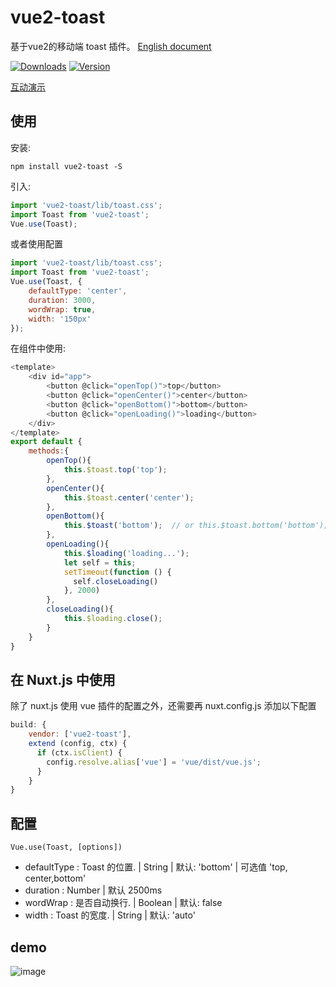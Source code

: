 # vue2-toast
基于vue2的移动端 toast 插件。 [English document](https://github.com/lin-xin/vue-toast/blob/master/README.md)

<p>
  <a href="https://www.npmjs.com/package/vue2-toast"><img src="https://img.shields.io/npm/dm/vue2-toast.svg" alt="Downloads"></a>
  <a href="https://www.npmjs.com/package/vue2-toast"><img src="https://img.shields.io/npm/v/vue2-toast.svg" alt="Version"></a>
  <br>
</p>

[互动演示](http://blog.gdfengshuo.com/example/vue2-toast/)

## 使用
安装:

```
npm install vue2-toast -S
```
引入:

```javascript
import 'vue2-toast/lib/toast.css';
import Toast from 'vue2-toast';
Vue.use(Toast);
```
或者使用配置

```javascript
import 'vue2-toast/lib/toast.css';
import Toast from 'vue2-toast';
Vue.use(Toast, {
    defaultType: 'center',
    duration: 3000,
    wordWrap: true,
    width: '150px'
});
```

在组件中使用:

```javascript
<template>
    <div id="app">
        <button @click="openTop()">top</button>
        <button @click="openCenter()">center</button>
        <button @click="openBottom()">bottom</button>
		<button @click="openLoading()">loading</button>
    </div>
</template>
export default {
    methods:{
        openTop(){
            this.$toast.top('top');
        },
        openCenter(){
            this.$toast.center('center');
        },
        openBottom(){
            this.$toast('bottom');  // or this.$toast.bottom('bottom'); 
        },
        openLoading(){
            this.$loading('loading...');
			let self = this;
	        setTimeout(function () {
	          self.closeLoading()
	        }, 2000)
        },
        closeLoading(){
            this.$loading.close();
        }
    }
}
```
## 在 Nuxt.js 中使用
除了 nuxt.js 使用 vue 插件的配置之外，还需要再 nuxt.config.js 添加以下配置

```js
build: {
	vendor: ['vue2-toast'],
	extend (config, ctx) {
	  if (ctx.isClient) {
	    config.resolve.alias['vue'] = 'vue/dist/vue.js';
	  }
	}
}
```

## 配置

    Vue.use(Toast, [options])

- defaultType : Toast 的位置. | String | 默认: 'bottom' | 可选值 'top, center,bottom'
- duration : Number | 默认 2500ms
- wordWrap : 是否自动换行. | Boolean | 默认: false
- width : Toast 的宽度. | String | 默认: 'auto'


## demo
![image](https://raw.githubusercontent.com/lin-xin/vue-toast/master/screenshots/1.gif)